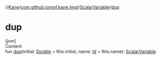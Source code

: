 //[Kane](../../index.md)/[com.github.jomof.kane.impl](../index.md)/[ScalarVariable](index.md)/[dup](dup.md)



# dup  
[jvm]  
Content  
fun [dup](dup.md)(initial: [Double](https://kotlinlang.org/api/latest/jvm/stdlib/kotlin/-double/index.html) = this.initial, name: [Id](../index.md#%5Bcom.github.jomof.kane.impl%2FId%2F%2F%2FPointingToDeclaration%2F%5D%2FClasslikes%2F-1671738535) = this.name): [ScalarVariable](index.md)  



